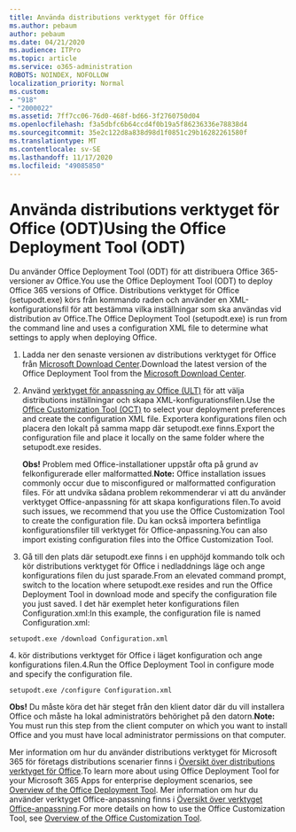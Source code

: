 ```yaml
---
title: Använda distributions verktyget för Office
ms.author: pebaum
author: pebaum
ms.date: 04/21/2020
ms.audience: ITPro
ms.topic: article
ms.service: o365-administration
ROBOTS: NOINDEX, NOFOLLOW
localization_priority: Normal
ms.custom:
- "918"
- "2000022"
ms.assetid: 7ff7cc06-76d0-468f-bd66-3f2760750d04
ms.openlocfilehash: f3a5dbfc6b64ccd4f0b19a5f86236336e78838d4
ms.sourcegitcommit: 35e2c122d8a838d98d1f0851c29b16282261580f
ms.translationtype: MT
ms.contentlocale: sv-SE
ms.lasthandoff: 11/17/2020
ms.locfileid: "49085850"
---
```

# <a name="using-the-office-deployment-tool-odt"></a><span data-ttu-id="f7aab-102">Använda distributions verktyget för Office (ODT)</span><span class="sxs-lookup"><span data-stu-id="f7aab-102">Using the Office Deployment Tool (ODT)</span></span>

<span data-ttu-id="f7aab-103">Du använder Office Deployment Tool (ODT) för att distribuera Office 365-versioner av Office.</span><span class="sxs-lookup"><span data-stu-id="f7aab-103">You use the Office Deployment Tool (ODT) to deploy Office 365 versions of Office.</span></span> <span data-ttu-id="f7aab-104">Distributions verktyget för Office (setupodt.exe) körs från kommando raden och använder en XML-konfigurationsfil för att bestämma vilka inställningar som ska användas vid distribution av Office.</span><span class="sxs-lookup"><span data-stu-id="f7aab-104">The Office Deployment Tool (setupodt.exe) is run from the command line and uses a configuration XML file to determine what settings to apply when deploying Office.</span></span>
  
1. <span data-ttu-id="f7aab-105">Ladda ner den senaste versionen av distributions verktyget för Office från [Microsoft Download Center](https://go.microsoft.com/fwlink/p/?LinkID=626065).</span><span class="sxs-lookup"><span data-stu-id="f7aab-105">Download the latest version of the Office Deployment Tool from the [Microsoft Download Center](https://go.microsoft.com/fwlink/p/?LinkID=626065).</span></span>

2. <span data-ttu-id="f7aab-106">Använd [verktyget för anpassning av Office (ULT)](https://config.office.com) för att välja distributions inställningar och skapa XML-konfigurationsfilen.</span><span class="sxs-lookup"><span data-stu-id="f7aab-106">Use the [Office Customization Tool (OCT)](https://config.office.com) to select your deployment preferences and create the configuration XML file.</span></span> <span data-ttu-id="f7aab-107">Exportera konfigurations filen och placera den lokalt på samma mapp där setupodt.exe finns.</span><span class="sxs-lookup"><span data-stu-id="f7aab-107">Export the configuration file and place it locally on the same folder where the setupodt.exe resides.</span></span>

    <span data-ttu-id="f7aab-108">**Obs!** Problem med Office-installationer uppstår ofta på grund av felkonfigurerade eller malformatted.</span><span class="sxs-lookup"><span data-stu-id="f7aab-108">**Note:** Office installation issues commonly occur due to misconfigured or malformatted configuration files.</span></span> <span data-ttu-id="f7aab-109">För att undvika sådana problem rekommenderar vi att du använder verktyget Office-anpassning för att skapa konfigurations filen.</span><span class="sxs-lookup"><span data-stu-id="f7aab-109">To avoid such issues, we recommend that you use the Office Customization Tool to create the configuration file.</span></span> <span data-ttu-id="f7aab-110">Du kan också importera befintliga konfigurationsfiler till verktyget för Office-anpassning.</span><span class="sxs-lookup"><span data-stu-id="f7aab-110">You can also import existing configuration files into the Office Customization Tool.</span></span>

3. <span data-ttu-id="f7aab-111">Gå till den plats där setupodt.exe finns i en upphöjd kommando tolk och kör distributions verktyget för Office i nedladdnings läge och ange konfigurations filen du just sparade.</span><span class="sxs-lookup"><span data-stu-id="f7aab-111">From an elevated command prompt, switch to the location where setupodt.exe resides and run the Office Deployment Tool in download mode and specify the configuration file you just saved.</span></span> <span data-ttu-id="f7aab-112">I det här exemplet heter konfigurations filen Configuration.xml:</span><span class="sxs-lookup"><span data-stu-id="f7aab-112">In this example, the configuration file is named Configuration.xml:</span></span>

```setupodt.exe /download Configuration.xml```

<span data-ttu-id="f7aab-113">4. kör distributions verktyget för Office i läget konfiguration och ange konfigurations filen.</span><span class="sxs-lookup"><span data-stu-id="f7aab-113">4.Run the Office Deployment Tool in configure mode and specify the configuration file.</span></span>

```setupodt.exe /configure Configuration.xml```

<span data-ttu-id="f7aab-114">**Obs!** Du måste köra det här steget från den klient dator där du vill installera Office och måste ha lokal administratörs behörighet på den datorn.</span><span class="sxs-lookup"><span data-stu-id="f7aab-114">**Note:** You must run this step from the client computer on which you want to install Office and you must have local administrator permissions on that computer.</span></span>

<span data-ttu-id="f7aab-115">Mer information om hur du använder distributions verktyget för Microsoft 365 för företags distributions scenarier finns i [Översikt över distributions verktyget för Office](https://docs.microsoft.com/deployoffice/overview-office-deployment-tool).</span><span class="sxs-lookup"><span data-stu-id="f7aab-115">To learn more about using Office Deployment Tool for your Microsoft 365 Apps for enterprise deployment scenarios, see [Overview of the Office Deployment Tool](https://docs.microsoft.com/deployoffice/overview-office-deployment-tool).</span></span> <span data-ttu-id="f7aab-116">Mer information om hur du använder verktyget Office-anpassning finns i [Översikt över verktyget Office-anpassning](https://docs.microsoft.com/DeployOffice/overview-of-the-office-customization-tool-for-click-to-run).</span><span class="sxs-lookup"><span data-stu-id="f7aab-116">For more details on how to use the Office Customization Tool, see [Overview of the Office Customization Tool](https://docs.microsoft.com/DeployOffice/overview-of-the-office-customization-tool-for-click-to-run).</span></span>
